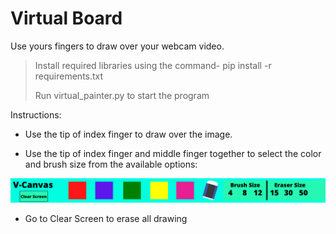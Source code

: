 # Virtual Board

Use yours fingers to draw over your webcam video. 

> Install required libraries using the command- pip install -r requirements.txt
>
> Run virtual_painter.py to start the program

Instructions:

- Use the tip of index finger to draw over the image.

- Use the tip of index finger and middle finger together to select the color and brush size from the available options:

![overlay](/assets/images/8.png)

- Go to Clear Screen to erase all drawing
